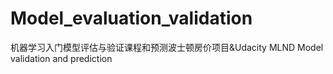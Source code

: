 # Model_evaluation_validation
机器学习入门模型评估与验证课程和预测波士顿房价项目&amp;Udacity MLND Model validation and prediction
